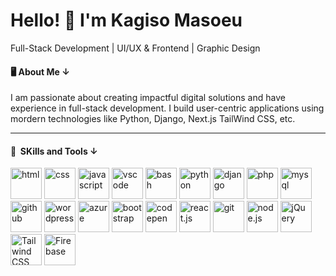 ## <h1>Hello! 👋 I'm Kagiso Masoeu</h1>
Full-Stack Development | UI/UX & Frontend |  Graphic Design

<h4> 🖥 About Me &darr; </h4>
<p>
I am passionate about creating impactful digital solutions and have experience in full-stack development. I build user-centric applications using mordern technologies like Python, Django, Next.js TailWind CSS, etc.  
</p>
<hr/>
<h4> 🚀 &nbsp;SKills and Tools &darr;  </h4>
<p align="left">
  <img src="https://www.vectorlogo.zone/logos/w3_html5/w3_html5-icon.svg" title="html" width="50" height="50"/>
<img src="https://www.vectorlogo.zone/logos/w3_css/w3_css-icon~old.svg" title="css" width="50" height="50"/>
  <img src="https://www.vectorlogo.zone/logos/javascript/javascript-icon.svg" title="javascript" width="50" height="50"/>
<img src="https://cdn.jsdelivr.net/gh/devicons/devicon/icons/vscode/vscode-original.svg" title="vscode" width="50" height="50"/>
<img src="https://cdn.jsdelivr.net/gh/devicons/devicon/icons/bash/bash-original.svg" title="bash" width="50" height="50"/>
<img src="https://www.svgrepo.com/show/452091/python.svg" title="python" width="50" height="50"/>
<img src="https://www.svgrepo.com/show/373554/django.svg" title="django" width="50" height="50"/>  
<img src="https://cdn.jsdelivr.net/gh/devicons/devicon/icons/php/php-original.svg" title="php" width="50" height="50"/>
<img src="https://www.vectorlogo.zone/logos/mysql/mysql-official.svg" title="mysql" width="50" height="50""/>
<img src="https://www.vectorlogo.zone/logos/github/github-tile.svg" title="github" width="50" height="50" />
<img src="https://www.vectorlogo.zone/logos/wordpress/wordpress-icon.svg" title="wordpress" width="50" height="50"/>
<img src="https://www.vectorlogo.zone/logos/microsoft_azure/microsoft_azure-icon.svg" title="azure" width="50" height="50"/>

<img src="https://www.vectorlogo.zone/logos/getbootstrap/getbootstrap-icon.svg" title="bootstrap" width="50" height="50"/>
<img src="https://www.vectorlogo.zone/logos/codepen/codepen-tile.svg" title="codepen" width="50" height="50"/>
<img src="https://www.vectorlogo.zone/logos/reactjs/reactjs-icon.svg" title="react.js" width="50" height="50"/>
<img src="https://www.vectorlogo.zone/logos/git-scm/git-scm-icon.svg" title="git" width="50" height="50"/>
<img src="https://www.vectorlogo.zone/logos/nodejs/nodejs-icon.svg" title="node.js" width="50" height="50"/>
<img src="https://www.vectorlogo.zone/logos/jquery/jquery-vertical.svg" title="jQuery" width="50" height="50"/>  
<img src="https://www.vectorlogo.zone/logos/tailwindcss/tailwindcss-icon.svg" title="Tailwind CSS" width="50" height="50"/>  
<img src="https://www.vectorlogo.zone/logos/firebase/firebase-icon.svg" title="Firebase" width="50" height="50"/>  
</p>
<!--
**masoeuk/masoeuk** is a ✨ _special_ ✨ repository because its `README.md` (this file) appears on your GitHub profile.

Here are some ideas to get you started:

- 🔭 I’m currently working on ...
- 🌱 I’m currently learning ...
- 👯 I’m looking to collaborate on ...
- 🤔 I’m looking for help with ...
- 💬 Ask me about ...
- 📫 How to reach me: ...
- 😄 Pronouns: ...
- ⚡ Fun fact: ...
-->
